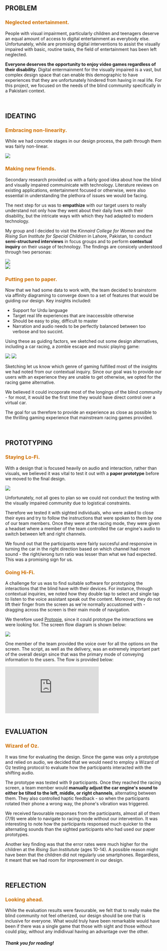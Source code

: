 <h2 class="sub-heading"> PROBLEM </h2>
<h3 style="color:#CF7000;"> Neglected entertainment. </h3>

People with visual impairment, particularly children and teenagers deserve an equal amount of access to digital entertainment as everybody else. Unfortunately, while are promising digital interventions to assist the visually impaired with basic, routine tasks, the field of entertainment has been left neglected.

**Everyone deserves the opportunity to enjoy video games regardless of their disability**. Digital entermainment for the visually impaired is a vast, but complex design space that can enable this demographic to have experiences that they are unfortunately hindered from having in real life. For this project, we focused on the needs of the blind community specifically in a Pakistani context.

<br>

<h2 class="sub-heading"> IDEATING </h2>
<h3 style="color:#CF7000;">Embracing non-linearity.</h3>

While we had concrete stages in our design process, the path through them was fairly non-linear.

<div class="flex justify-center w-full">
<img class="w-full" src="/info/works/blind-wheels/blind-wheels-process.svg" />
</div>

<h3 style="color:#CF7000;">Making new friends.</h3>

Secondary research provided us with a fairly good idea about how the blind and visually impaired commuinicate with technology. Literature reviews on existing applications, entertainment focused or otherwise, were also essential in understanding the plethora of issues we would be facing.

The next step for us was to **empathize** with our target users to really understand not only how they went about their daily lives with their disability, but the intricate ways with which they had adapted to modern technology.

My group and I decided to visit the _Kinnaird College for Women_ and the _Rising Sun Institute for Special Children_ in Lahore, Pakistan, to conduct **semi-structured interviews** in focus groups and to perform **contextual inquiry** on their usage of technology. The findings are consicely understood through two personas:

<div class="flex justify-center w-full">
<img class="w-full" src="/info/works/blind-wheels/persona-1.svg" />
</div>
<div class="flex justify-center w-full">
<img class="w-full" src="/info/works/blind-wheels/persona-2.svg" />
</div>

<h3 style="color:#CF7000;">Putting pen to paper.</h3>

Now that we had some data to work with, the team decided to brainstorm via affinity diagraming to converge down to a set of features that would be guiding our design. Key insights included:

- Support for Urdu language
- Target real life experiences that are inaccessible otherwise
- Should be easy to play, difficult to master
- Narration and audio needs to be perfectly balanced between too verbose and too succint.

Using these as guiding factors, we sketched out some design alternatives, including a car racing, a zombie escape and music playing game:

<div class="flex flex-col justify-center w-full">
<img class="w-4/5" src="/info/works/blind-wheels/sketches.jpeg" />
<img class="w-4/5" src="/info/works/blind-wheels/sketches2.jpeg" />
</div>

Sketching let us know which genre of gaming fulfilled most of the insights we had noted from our contextual inquiry. Since our goal was to provide our users with an experience they are unable to get otherwise, we opted for the racing game alternative.

We believed it could incoporate most of the longings of the blind community - for most, it would be the first time they would have direct control over a virtual car.

The goal for us therefore to provide an experience as close as possible to the thrilling gaming experience that mainstream racing games provided.

<br>

<h2 class="sub-heading"> PROTOTYPING </h2>
<h3 style="color:#CF7000;">Staying Lo-Fi.</h3>

With a design that is focused heavily on audio and interaction, rather than visuals, we believed it was vital to test it out with a **paper prototype** before we moved to the final design.

<div class="flex flex-col justify-center w-full">
<img class="w-full" src="/info/works/blind-wheels/paper-prototype.png" />
</div>

Unfortunately, not all goes to plan so we could not conduct the testing with the visually impaired community due to logistical constraints.

Therefore we tested it with sighted individuals, who were asked to close their eyes and try to follow the instructions that were spoken to them by one of our team members. Once they were at the racing mode, they were given a headset where a member of the team controlled the car engine's audio to switch between left and right channels.

We found out that the participants were fairly succesful and responsive in turning the car in the right direction based on which channel had more sound - the right/wrong turn ratio was lesser than what we had expected. This was a promising sign for us.

<h3 style="color:#CF7000;">Going Hi-Fi.</h3>

A challenge for us was to find suitable software for prototyping the interactions that the blind have with their devices. For instance, through contextual inquiries, we noted how they double tap to select and single tap to listen to the voice assistant speak out the content. Moreover, they do not lift their finger from the screen as we're normally accustomed with - dragging across the screen is their main mode of navigation.

We therefore used [Protopie](https://www.protopie.io/), since it could prototype the interactions we were looking for. The screen flow diagram is shown below:

<div class="flex flex-col lg:flex-row justify-center w-full">
<img class="w-full" src="/info/works/blind-wheels/blind-wheels-hifi.svg" />
</div>

One member of the team provided the voice over for all the options on the screen. The script, as well as the delivery, was an extremely important part of the overall design since that was the primary mode of conveying information to the users. The flow is provided below:

<div class="iframe-container">
    <iframe 
        class="responsive-iframe"
        src="https://www.youtube.com/embed/VRpYA34ZFPY?start=4" title="YouTube video player" frameborder="0" allow="accelerometer; autoplay; clipboard-write; encrypted-media; gyroscope; picture-in-picture" allowfullscreen></iframe>
</div>

<br>

<h2 class="sub-heading"> EVALUATION </h2>
<h3 style="color:#CF7000;">Wizard of Oz.</h3>

It was time for evaluating the design. Since the game was only a prototype and relied on audio, we decided that we would need to employ a Wizard of Oz testing protocol to evaluate how the participants interacted with the shifting audio.

The prototype was tested with 9 participants. Once they reached the racing screen, a team member would **manually adjust the car engine's sound to either be tilted to the left, middle, or right channels**, alternating between them. They also controlled haptic feedback - so when the participants rotated their phone a wrong way, the phone's vibration was triggered.

We received favourable responses from the participants, almost all of them (7/9) were able to navigate to racing mode without our intervention. It was interesting to note how the participants responsed much quicker to the alternating sounds than the sighted participants who had used our paper prototypes.

Another key finding was that the error rates were much higher for the children at the _Rising Sun Institutute_ (ages 10-14). A possible reason might have been that the children did not regularly use smartphones. Regardless, it meant that we had room for improvement in our design.

<br>

<h2 class="sub-heading"> REFLECTION </h2>
<h3 style="color:#CF7000;">Looking ahead.</h3>

While the evaluation results were favourable, we felt that to really make the blind community not feel otherized, our design should be one that is inclusive for everyone. What would truly have been remarkable would have been if there was a single game that those with sight and those without could play, without any indidivual having an advantage over the other.

<h5 class="flex justify-center"> Thank you for reading! </h5>
